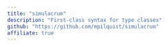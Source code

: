```yaml
---
title: "simulacrum"
description: "First-class syntax for type classes"
github: "https://github.com/mpilquist/simulacrum"
affiliate: true
---
```

